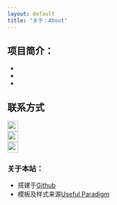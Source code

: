 ```yaml
---
layout: default
title: "关于：About"
---
```


## 项目简介：

* 
* 
* 

## 联系方式

<p class="contact">
 <a href="http://" title=""><img src="http://www." width="24" height="24" style="display:inline-block;vertical-align:middle"></a><br/>
        <a href="http://www." title="联系我"><img src="http://www." width="24" height="24" style="display:inline-block;vertical-align:middle"></a><br/>
 <a href="https://" title="联系我"><img src="http://www." width="24" height="24" style="display:inline-block;vertical-align:middle"></a><br/>
</p>

### 关于本站：

* 搭建于[Github](https://github.com/Melrose666/Melrose666.github.io)
* 模板及样式来源[Useful Paradigm](http://usefulparadigm.com/)


